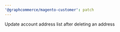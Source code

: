 ```yaml
---
'@graphcommerce/magento-customer': patch
---
```


Update account address list after deleting an address
